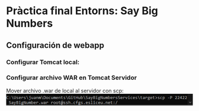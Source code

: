 # Pràctica final Entorns: Say Big Numbers

## Configuración de webapp
### Configurar Tomcat local:

### Configurar archivo WAR en Tomcat Servidor

Mover archivo .war de local al servidor con scp:
![Tomcat1](docsImages/warTomcat1.PNG)
